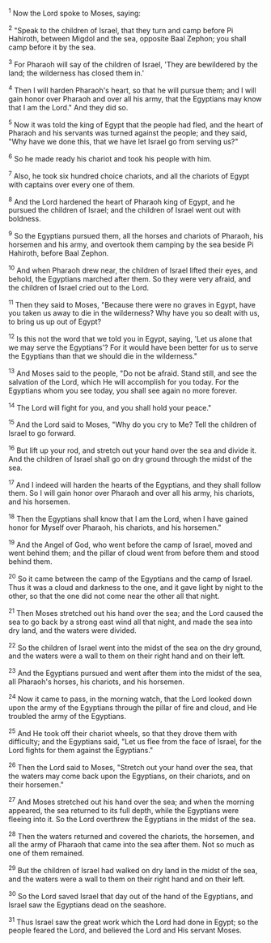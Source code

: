 <sup>1</sup> 
Now the Lord spoke to Moses, saying: 

<sup>2</sup> 
"Speak to the children of Israel, that they turn and camp before Pi Hahiroth, between Migdol and the sea, opposite Baal Zephon; you shall camp before it by the sea. 

<sup>3</sup> 
For Pharaoh will say of the children of Israel, 'They are bewildered by the land; the wilderness has closed them in.' 

<sup>4</sup> 
Then I will harden Pharaoh's heart, so that he will pursue them; and I will gain honor over Pharaoh and over all his army, that the Egyptians may know that I am the Lord." And they did so. 

<sup>5</sup> 
Now it was told the king of Egypt that the people had fled, and the heart of Pharaoh and his servants was turned against the people; and they said, "Why have we done this, that we have let Israel go from serving us?" 

<sup>6</sup> 
So he made ready his chariot and took his people with him. 

<sup>7</sup> 
Also, he took six hundred choice chariots, and all the chariots of Egypt with captains over every one of them. 

<sup>8</sup> 
And the Lord hardened the heart of Pharaoh king of Egypt, and he pursued the children of Israel; and the children of Israel went out with boldness. 

<sup>9</sup> 
So the Egyptians pursued them, all the horses and chariots of Pharaoh, his horsemen and his army, and overtook them camping by the sea beside Pi Hahiroth, before Baal Zephon. 

<sup>10</sup> 
And when Pharaoh drew near, the children of Israel lifted their eyes, and behold, the Egyptians marched after them. So they were very afraid, and the children of Israel cried out to the Lord. 

<sup>11</sup> 
Then they said to Moses, "Because there were no graves in Egypt, have you taken us away to die in the wilderness? Why have you so dealt with us, to bring us up out of Egypt? 

<sup>12</sup> 
Is this not the word that we told you in Egypt, saying, 'Let us alone that we may serve the Egyptians'? For it would have been better for us to serve the Egyptians than that we should die in the wilderness." 

<sup>13</sup> 
And Moses said to the people, "Do not be afraid. Stand still, and see the salvation of the Lord, which He will accomplish for you today. For the Egyptians whom you see today, you shall see again no more forever. 

<sup>14</sup> 
The Lord will fight for you, and you shall hold your peace." 

<sup>15</sup> 
And the Lord said to Moses, "Why do you cry to Me? Tell the children of Israel to go forward. 

<sup>16</sup> 
But lift up your rod, and stretch out your hand over the sea and divide it. And the children of Israel shall go on dry ground through the midst of the sea. 

<sup>17</sup> 
And I indeed will harden the hearts of the Egyptians, and they shall follow them. So I will gain honor over Pharaoh and over all his army, his chariots, and his horsemen. 

<sup>18</sup> 
Then the Egyptians shall know that I am the Lord, when I have gained honor for Myself over Pharaoh, his chariots, and his horsemen." 

<sup>19</sup> 
And the Angel of God, who went before the camp of Israel, moved and went behind them; and the pillar of cloud went from before them and stood behind them. 

<sup>20</sup> 
So it came between the camp of the Egyptians and the camp of Israel. Thus it was a cloud and darkness to the one, and it gave light by night to the other, so that the one did not come near the other all that night. 

<sup>21</sup> 
Then Moses stretched out his hand over the sea; and the Lord caused the sea to go back by a strong east wind all that night, and made the sea into dry land, and the waters were divided. 

<sup>22</sup> 
So the children of Israel went into the midst of the sea on the dry ground, and the waters were a wall to them on their right hand and on their left. 

<sup>23</sup> 
And the Egyptians pursued and went after them into the midst of the sea, all Pharaoh's horses, his chariots, and his horsemen. 

<sup>24</sup> 
Now it came to pass, in the morning watch, that the Lord looked down upon the army of the Egyptians through the pillar of fire and cloud, and He troubled the army of the Egyptians. 

<sup>25</sup> 
And He took off their chariot wheels, so that they drove them with difficulty; and the Egyptians said, "Let us flee from the face of Israel, for the Lord fights for them against the Egyptians." 

<sup>26</sup> 
Then the Lord said to Moses, "Stretch out your hand over the sea, that the waters may come back upon the Egyptians, on their chariots, and on their horsemen." 

<sup>27</sup> 
And Moses stretched out his hand over the sea; and when the morning appeared, the sea returned to its full depth, while the Egyptians were fleeing into it. So the Lord overthrew the Egyptians in the midst of the sea. 

<sup>28</sup> 
Then the waters returned and covered the chariots, the horsemen, and all the army of Pharaoh that came into the sea after them. Not so much as one of them remained. 

<sup>29</sup> 
But the children of Israel had walked on dry land in the midst of the sea, and the waters were a wall to them on their right hand and on their left. 

<sup>30</sup> 
So the Lord saved Israel that day out of the hand of the Egyptians, and Israel saw the Egyptians dead on the seashore. 

<sup>31</sup> 
Thus Israel saw the great work which the Lord had done in Egypt; so the people feared the Lord, and believed the Lord and His servant Moses.